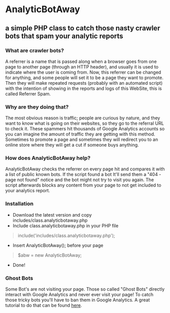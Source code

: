 # AnalyticBotAway
## a simple PHP class to catch those nasty crawler bots that spam your analytic reports

### What are crawler bots?
A referrer is a name that is passed along when a browser goes from one page to another page (through an HTTP header), and usually it is used to indicate where the user is coming from.
Now, this referrer can be changed for anything, and some people will set it to be a page they want to promote.
Then they will make repeated requests (probably with an automated script) with the intention of showing in the reports and logs of this WebSite, this is called Referrer Spam.

### Why are they doing that?
The most obvious reason is traffic; people are curious by nature, and they want to know what is going on their websites, so they go to the referral URL to check it.
These spammers hit thousands of Google Analytics accounts so you can imagine the amount of traffic they are getting with this method.
Sometimes to promote a page and sometimes they will redirect you to an online store where they will get a cut if someone buys anything.

### How does AnalyticBotAway help?
AnalyticBotAway checks the referrer on every page hit and compares it with a list of public known bots.
If the script found a bot It'll send them a "404 - page not found" notice and the bot might not try to visit you again.
The script afterwards blocks any content from your page to not get included to your analytics report.

### Installation
* Download the latest version and copy includes/class.analyticbotaway.php
* Include class.analyticbotaway.php in your PHP file

> include('includes/class.analyticbotaway.php');

* Insert AnalyticBotAway(); before your page

> $abw = new AnalyticBotAway;
    
* Done!

### Ghost Bots
Some Bot's are not visiting your page.
Those so called "Ghost Bots" directly interact with Google Analytics and never ever visit your page!
To catch those tricky bots you'll have to ban them in Google Analytics.
A great tutorial to do that can be found [here](http://thrivenetmarketing.com/analytics/how-to-block-ghost-referrer-spam-in-google-analytics/).